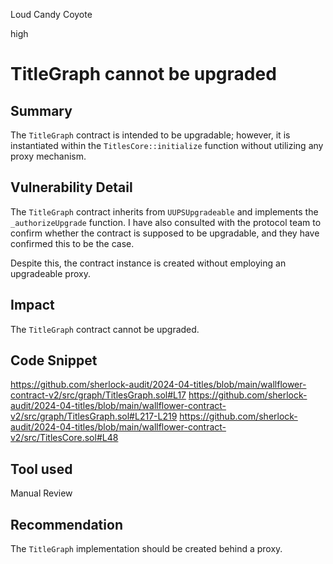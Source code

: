 Loud Candy Coyote

high

# TitleGraph cannot be upgraded

## Summary

The `TitleGraph` contract is intended to be upgradable; however, it is instantiated within the `TitlesCore::initialize` function without utilizing any proxy mechanism.

## Vulnerability Detail

The `TitleGraph` contract inherits from `UUPSUpgradeable` and implements the `_authorizeUpgrade` function. I have also consulted with the protocol team to confirm whether the contract is supposed to be upgradable, and they have confirmed this to be the case.

Despite this, the contract instance is created without employing an upgradeable proxy.

## Impact

The `TitleGraph` contract cannot be upgraded.

## Code Snippet

https://github.com/sherlock-audit/2024-04-titles/blob/main/wallflower-contract-v2/src/graph/TitlesGraph.sol#L17
https://github.com/sherlock-audit/2024-04-titles/blob/main/wallflower-contract-v2/src/graph/TitlesGraph.sol#L217-L219
https://github.com/sherlock-audit/2024-04-titles/blob/main/wallflower-contract-v2/src/TitlesCore.sol#L48

## Tool used

Manual Review

## Recommendation

The `TitleGraph` implementation should be created behind a proxy.
